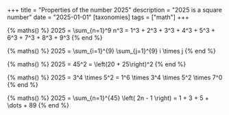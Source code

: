 +++
title = "Properties of the number 2025"
description = "2025 is a square number"
date = "2025-01-01"
[taxonomies]
tags = ["math"]
+++

{% maths() %}
2025 = \sum_{n=1}^9 n^3 = 1^3 + 2^3 + 3^3 + 4^3 + 5^3 + 6^3 + 7^3 + 8^3 + 9^3
{% end %}

{% maths() %}
2025 = \sum_{i=1}^{9} \sum_{j=1}^{9} i \times j
{% end %}

{% maths() %}
2025 = 45^2 = \left(20 + 25\right)^2
{% end %}

{% maths() %}
2025 = 3^4 \times 5^2 = 1^6 \times 3^4 \times 5^2 \times 7^0
{% end %}

{% maths() %}
2025 = \sum_{n=1}^{45} \left( 2n - 1 \right) = 1 + 3 + 5 + \dots + 89
{% end %}